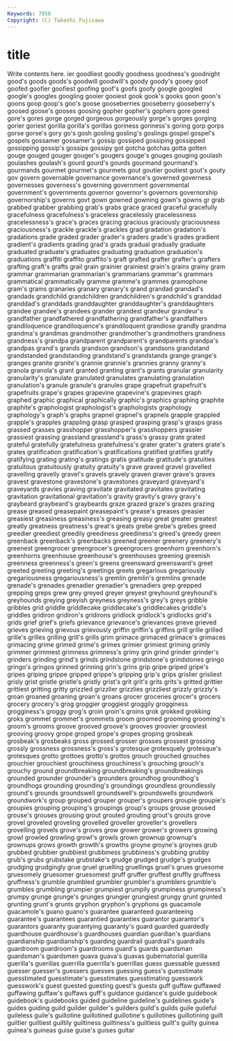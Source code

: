 ```yaml
---
Keywords: 7958 
Copyright: (C) Takeshi Fujisawa
---
```


# title

Write contents here.
ier goodliest
goodly goodness goodness's goodnight good's goods goods's goodwill goodwill's goody
goody's gooey goof goofed goofier goofiest goofing goof's goofs goofy
google googled google's googles googling gooier gooiest gook gook's gooks
goon goon's goons goop goop's goo's goose gooseberries gooseberry gooseberry's
goosed goose's gooses goosing gopher gopher's gophers gore gored gore's
gores gorge gorged gorgeous gorgeously gorge's gorges gorging gorier goriest
gorilla gorilla's gorillas goriness goriness's goring gorp gorps gorse gorse's
gory go's gosh gosling gosling's goslings gospel gospel's gospels gossamer
gossamer's gossip gossiped gossiping gossipped gossipping gossip's gossips gossipy got
gotcha gotchas gotta gotten gouge gouged gouger gouger's gougers gouge's
gouges gouging goulash goulashes goulash's gourd gourd's gourds gourmand gourmand's
gourmands gourmet gourmet's gourmets gout goutier goutiest gout's gouty gov
govern governable governance governance's governed governess governesses governess's governing government
governmental government's governments governor governor's governors governorship governorship's governs govt
gown gowned gowning gown's gowns gr grab grabbed grabber grabbing
grab's grabs grace graced graceful gracefully gracefulness gracefulness's graceless gracelessly
gracelessness gracelessness's grace's graces gracing gracious graciously graciousness graciousness's grackle
grackle's grackles grad gradation gradation's gradations grade graded grader grader's
graders grade's grades gradient gradient's gradients grading grad's grads gradual
gradually graduate graduated graduate's graduates graduating graduation graduation's graduations graffiti
graffito graffito's graft grafted grafter grafter's grafters grafting graft's grafts
grail grain grainier grainiest grain's grains grainy gram grammar grammarian
grammarian's grammarians grammar's grammars grammatical grammatically gramme gramme's grammes gramophone
gram's grams granaries granary granary's grand grandad grandad's grandads grandchild
grandchildren grandchildren's grandchild's granddad granddad's granddads granddaughter granddaughter's granddaughters grandee
grandee's grandees grander grandest grandeur grandeur's grandfather grandfathered grandfathering grandfather's
grandfathers grandiloquence grandiloquence's grandiloquent grandiose grandly grandma grandma's grandmas grandmother
grandmother's grandmothers grandness grandness's grandpa grandparent grandparent's grandparents grandpa's grandpas
grand's grands grandson grandson's grandsons grandstand grandstanded grandstanding grandstand's grandstands
grange grange's granges granite granite's grannie grannie's grannies granny granny's
granola granola's grant granted granting grant's grants granular granularity granularity's
granulate granulated granulates granulating granulation granulation's granule granule's granules grape
grapefruit grapefruit's grapefruits grape's grapes grapevine grapevine's grapevines graph graphed
graphic graphical graphically graphic's graphics graphing graphite graphite's graphologist graphologist's
graphologists graphology graphology's graph's graphs grapnel grapnel's grapnels grapple grappled
grapple's grapples grappling grasp grasped grasping grasp's grasps grass grassed
grasses grasshopper grasshopper's grasshoppers grassier grassiest grassing grassland grassland's grass's
grassy grate grated grateful gratefully gratefulness gratefulness's grater grater's graters
grate's grates gratification gratification's gratifications gratified gratifies gratify gratifying grating
grating's gratings gratis gratitude gratitude's gratuities gratuitous gratuitously gratuity gratuity's
grave graved gravel gravelled gravelling gravelly gravel's gravels gravely graven
graver grave's graves gravest gravestone gravestone's gravestones graveyard graveyard's graveyards
gravies graving gravitate gravitated gravitates gravitating gravitation gravitational gravitation's gravity
gravity's gravy gravy's graybeard graybeard's graybeards graze grazed graze's grazes
grazing grease greased greasepaint greasepaint's grease's greases greasier greasiest greasiness
greasiness's greasing greasy great greater greatest greatly greatness greatness's great's
greats grebe grebe's grebes greed greedier greediest greedily greediness greediness's
greed's greedy green greenback greenback's greenbacks greened greener greenery greenery's
greenest greengrocer greengrocer's greengrocers greenhorn greenhorn's greenhorns greenhouse greenhouse's greenhouses
greening greenish greenness greenness's green's greens greensward greensward's greet greeted
greeting greeting's greetings greets gregarious gregariously gregariousness gregariousness's gremlin gremlin's
gremlins grenade grenade's grenades grenadier grenadier's grenadiers grep grepped grepping
greps grew grey greyed greyer greyest greyhound greyhound's greyhounds greying
greyish greyness greyness's grey's greys gribble gribbles grid griddle griddlecake
griddlecake's griddlecakes griddle's griddles gridiron gridiron's gridirons gridlock gridlock's gridlocks
grid's grids grief grief's griefs grievance grievance's grievances grieve grieved
grieves grieving grievous grievously griffin griffin's griffins grill grille grilled
grille's grilles grilling grill's grills grim grimace grimaced grimace's grimaces
grimacing grime grimed grime's grimes grimier grimiest griming grimly grimmer
grimmest grimness grimness's grimy grin grind grinder grinder's grinders grinding
grind's grinds grindstone grindstone's grindstones gringo gringo's gringos grinned grinning
grin's grins grip gripe griped gripe's gripes griping grippe gripped
grippe's gripping grip's grips grislier grisliest grisly grist gristle gristle's
gristly grist's grit grit's grits grits's gritted grittier grittiest gritting
gritty grizzled grizzlier grizzlies grizzliest grizzly grizzly's groan groaned groaning
groan's groans grocer groceries grocer's grocers grocery grocery's grog groggier
groggiest groggily grogginess grogginess's groggy grog's groin groin's groins grok
grokked grokking groks grommet grommet's grommets groom groomed grooming grooming's
groom's grooms groove grooved groove's grooves groovier grooviest grooving groovy
grope groped grope's gropes groping grosbeak grosbeak's grosbeaks gross grossed
grosser grosses grossest grossing grossly grossness grossness's gross's grotesque grotesquely
grotesque's grotesques grotto grottoes grotto's grottos grouch grouched grouches grouchier
grouchiest grouchiness grouchiness's grouching grouch's grouchy ground groundbreaking groundbreaking's groundbreakings
grounded grounder grounder's grounders groundhog groundhog's groundhogs grounding grounding's groundings
groundless groundlessly ground's grounds groundswell groundswell's groundswells groundwork groundwork's group
grouped grouper grouper's groupers groupie groupie's groupies grouping grouping's groupings
group's groups grouse groused grouse's grouses grousing grout grouted grouting
grout's grouts grove grovel groveled groveling grovelled groveller groveller's grovellers
grovelling grovels grove's groves grow grower grower's growers growing growl
growled growling growl's growls grown grownup grownup's grownups grows growth
growth's growths groyne groyne's groynes grub grubbed grubbier grubbiest grubbiness
grubbiness's grubbing grubby grub's grubs grubstake grubstake's grudge grudged grudge's
grudges grudging grudgingly grue gruel gruelling gruellings gruel's grues gruesome
gruesomely gruesomer gruesomest gruff gruffer gruffest gruffly gruffness gruffness's grumble
grumbled grumbler grumbler's grumblers grumble's grumbles grumbling grumpier grumpiest grumpily
grumpiness grumpiness's grumpy grunge grunge's grunges grungier grungiest grungy grunt
grunted grunting grunt's grunts gryphon gryphon's gryphons gs guacamole guacamole's
guano guano's guarantee guaranteed guaranteeing guarantee's guarantees guarantied guaranties guarantor
guarantor's guarantors guaranty guarantying guaranty's guard guarded guardedly guardhouse guardhouse's
guardhouses guardian guardian's guardians guardianship guardianship's guarding guardrail guardrail's guardrails
guardroom guardroom's guardrooms guard's guards guardsman guardsman's guardsmen guava guava's
guavas gubernatorial guerilla guerilla's guerillas guerrilla guerrilla's guerrillas guess guessable
guessed guesser guesser's guessers guesses guessing guess's guesstimate guesstimated guesstimate's
guesstimates guesstimating guesswork guesswork's guest guested guesting guest's guests guff
guffaw guffawed guffawing guffaw's guffaws guff's guidance guidance's guide guidebook
guidebook's guidebooks guided guideline guideline's guidelines guide's guides guiding guild
guilder guilder's guilders guild's guilds guile guileful guileless guile's guillotine
guillotined guillotine's guillotines guillotining guilt guiltier guiltiest guiltily guiltiness guiltiness's
guiltless guilt's guilty guinea guinea's guineas guise guise's guises guitar
